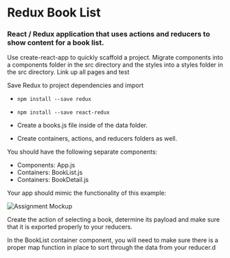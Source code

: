#  Redux Book List

### React / Redux application that uses actions and reducers to show content for a book list.

Use create-react-app to quickly scaffold a project.
Migrate components into a components folder in the src directory and the styles into a styles folder in the src directory.
Link up all pages and test

Save Redux to project dependencies and import

* ``` npm install --save redux ```
* ``` npm install --save react-redux ```

* Create a books.js file inside of the data folder.
* Create containers, actions, and reducers folders as well.

You should have the following separate components:

* Components: App.js
* Containers: BookList.js
* Containers: BookDetail.js

Your app should mimic the functionality of this example:

![Assignment Mockup](/public/mockup.gif)

Create the action of selecting a book, determine its payload and make sure that it is exported properly to your reducers.

In the BookList container component, you will need to make sure there is a proper map function in place to sort through the data from your reducer.d
